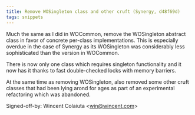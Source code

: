 ```yaml
---
title: Remove WOSingleton class and other cruft (Synergy, d48f69d)
tags: snippets
---
```


Much the same as I did in WOCommon, remove the WOSingleton abstract class in favor of concrete per-class implementations. This is especially overdue in the case of Synergy as its WOSingleton was considerably less sophisticated than the version in WOCommon.

There is now only one class which requires singleton functionality and it now has it thanks to fast double-checked locks with memory barriers.

At the same time as removing WOSingleton, also removed some other cruft classes that had been lying arond for ages as part of an experimental refactoring which was abandoned.

Signed-off-by: Wincent Colaiuta &lt;win@wincent.com&gt;

